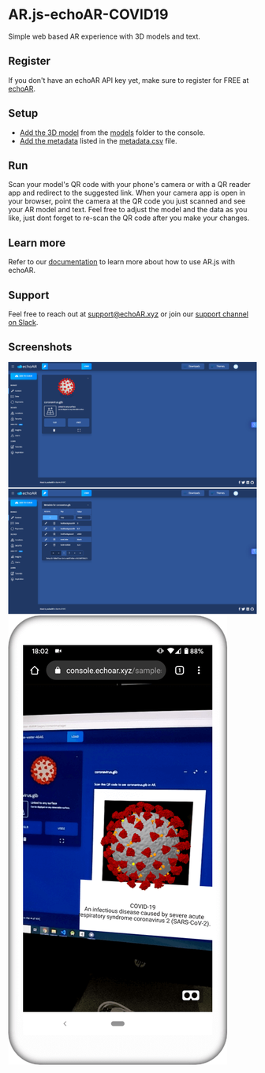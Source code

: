 # AR.js-echoAR-COVID19
Simple web based AR experience with 3D models and text.

## Register
If you don't have an echoAR API key yet, make sure to register for FREE at [echoAR](https://console.echoar.xyz/#/auth/register).

## Setup
* [Add the 3D model](https://docs.echoar.xyz/quickstart/add-a-3d-model) from the [models](https://github.com/echoARxyz/AR.js-echoAR-COVID19/tree/master/models) folder to the console.
* [Add the metadata](https://docs.echoar.xyz/web-console/manage-pages/data-page/how-to-add-data#adding-metadata) listed in the [metadata.csv](https://github.com/echoARxyz/AR.js-echoAR-COVID19/blob/master/metadata.csv) file.

## Run
Scan your model's QR code with your phone's camera or with a QR reader app and redirect to the suggested link. When your camera app is open in your browser, point the camera at the QR code you just scanned and see your AR model and text.
Feel free to adjust the model and the data as you like, just dont forget to re-scan the QR code after you make your changes.

## Learn more
Refer to our [documentation](https://docs.echoar.xyz/ar.js/deploy-experience) to learn more about how to use AR.js with echoAR.

## Support
Feel free to reach out at [support@echoAR.xyz](mailto:support@echoAR.xyz) or join our [support channel on Slack](https://join.slack.com/t/echoar/shared_invite/enQtNTg4NjI5NjM3OTc1LWU1M2M2MTNlNTM3NGY1YTUxYmY3ZDNjNTc3YjA5M2QyNGZiOTgzMjVmZWZmZmFjNGJjYTcxZjhhNzk3YjNhNjE). 

## Screenshots
![echoAR console screenshot](/images/Console%20(Card%20Front).png)
![echoAR console screenshot](/images/Console%20(Card%20Back).png)
![ARjs phone screenshot](/images/AR.js.png)
